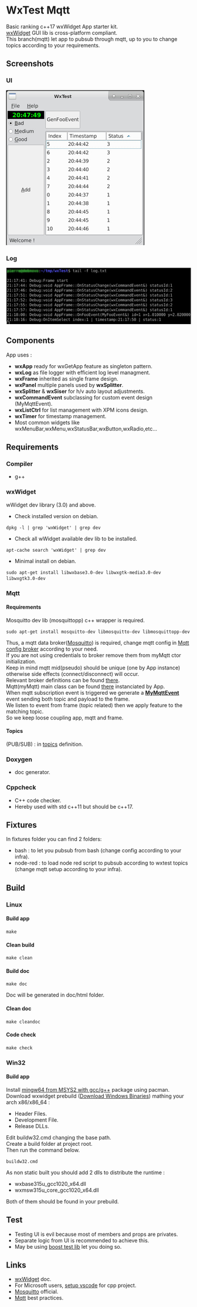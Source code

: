 # WxTest Mqtt

Basic ranking c++17 wxWidget App starter kit.  
[wxWidget](https://www.wxwidgets.org/) GUI lib is cross-platform compliant.  
This branch(mqtt) let app to pubsub through mqtt, up to you to change topics according to your requirements.  

## Screenshots

### UI
![ui](doc/assets/img/screenshot_ui.jpg)

### Log
![log](doc/assets/img/screenshot_log.jpg)

## Components

App uses :

* **wxApp** ready for wxGetApp feature as singleton pattern.
* **wxLog** as file logger with efficient log level managment.
* **wxFrame** inherited as single frame design.
* **wxPanel** multiple panels used by **wxSplitter**.
* **wxSplitter** & **wxSiser** for h/v auto layout adjustments.
* **wxCommandEvent** subclassing for custom event design (MyMqttEvent).
* **wxListCtrl** for list management with XPM icons design.
* **wxTimer** for timestamp management.
* Most common widgets like wxMenuBar,wxMenu,wxStatusBar,wxButton,wxRadio,etc... 

## Requirements

### Compiler
* g++

### wxWidget
wWidget dev library (3.0) and above.
* Check installed version on debian.

```
dpkg -l | grep 'wxWidget' | grep dev
```

* Check all wWidget available dev lib to be installed.

```
apt-cache search 'wxWidget' | grep dev
```

* Minimal install on debian.

```
sudo apt-get install libwxbase3.0-dev libwxgtk-media3.0-dev libwxgtk3.0-dev  
```

### Mqtt

#### Requirements

Mosquitto dev lib (mosquittopp) c++ wrapper is required.

```
sudo apt-get install mosquitto-dev libmosquitto-dev libmosquittopp-dev
```

Thus, a mqtt data broker([Mosquitto](https://mosquitto.org)) is required, change mqtt config in [Mqtt config broker](include/mqttbroker.h) according to your need.  
If you are not using credentials to broker remove them from myMqtt ctor initialization.  
Keep in mind mqtt mid(pseudo) should be unique (one by App instance) otherwise side effects (connect/disconnect) will occur.  
Relevant broker definitions can be found [there](include/mqttbroker.h).    
Mqtt(myMqtt) main class can be found [there](include/mymqtt.h) instanciated by App.  
When mqtt subscription event is triggered we generate a [**MyMqttEvent**](include/mqttevent.h) event sending both topic and payload to the frame.  
We listen to event from frame (topic related) then we apply feature to the matching topic.  
So we keep loose coupling app, mqtt and frame.

#### Topics

(PUB/SUB) : in [topics](./include/mqtttopics.h) definition.  

### Doxygen 
* doc generator.

### Cppcheck 
* C++ code checker.  
* Hereby used with std c++11 but should be c++17.  

## Fixtures

In fixtures folder you can find 2 folders:

* bash : to let you pubsub from bash (change config according to your infra).
* node-red : to load node red script to pubsub according to wxtest topics (change mqtt setup according to your infra).

## Build

### Linux

#### Build app

```
make
```

#### Clean build

```
make clean
```

#### Build doc

```
make doc
```
Doc will be generated in doc/html folder.

#### Clean doc

```
make cleandoc
```

#### Code check

```
make check
```

### Win32

#### Build app
Install [mingw64 from MSYS2 with gcc/g++](https://www.youtube.com/watch?v=aXF4A5UeSeM) package using pacman.  
Download wxwidget prebuild ([Download Windows Binaries](https://www.wxwidgets.org/downloads/)) mathing your arch x86/x86_64 :
* Header Files.
* Development File.
* Release DLLs.  

Edit buildw32.cmd changing the base path.  
Create a build folder at project root.  
Then run the command below.  
```
buildw32.cmd
```
As non static built you should add 2 dlls to distribute the runtime :
* wxbase315u_gcc1020_x64.dll
* wxmsw315u_core_gcc1020_x64.dll

Both of them should be found in your prebuild.

## Test

* Testing UI is evil because most of members and props are privates.
* Separate logic from UI is recommended to achieve this.
* May be using [boost test lib](https://www.boost.org/doc/libs/1_52_0/libs/test/doc/html/index.html) let you doing so.

## Links

* [wxWidget](https://docs.wxwidgets.org/3.0/) doc.
* For Microsoft users, [setup vscode](https://stackoverflow.com/questions/30269449/how-do-i-set-up-visual-studio-code-to-compile-c-code) for cpp project.
* [Mosquitto](https://mosquitto.org/) official.
* [Mqtt](https://www.hivemq.com/blog/mqtt-essentials-part-5-mqtt-topics-best-practices/) best practices.
